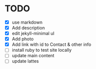 # TODO
- [x] use markdown
- [x] Add description
- [x] edit jekyll-minimal ul
- [x] Add photo
- [x] Add link with id to Contact & other info
- [ ] install ruby to test site locally
- [ ] update main content
- [ ] update lattes
